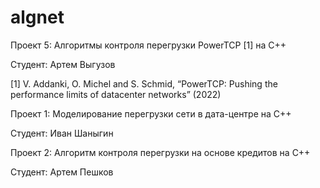 # algnet

Проект 5: Алгоритмы контроля перегрузки PowerTCP [1] на C++

Студент: Артем Выгузов

[1] V. Addanki, O. Michel and S. Schmid, “PowerTCP: Pushing the performance limits of datacenter networks” (2022)

Проект 1: Моделирование перегрузки сети в дата-центре на C++

Студент: Иван Шаныгин

Проект 2: Алгоритм контроля перегрузки на основе кредитов на C++

Студент: Артем Пешков
